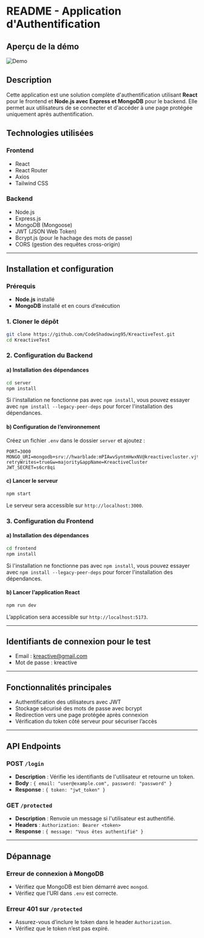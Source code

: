 # README - Application d'Authentification

## Aperçu de la démo
![Demo](https://drive.google.com/file/d/1ti1Epy606X7ohLZD9NRXqU6EgwOQQ_rN/view?usp=sharing)

## Description

Cette application est une solution complète d'authentification utilisant **React** pour le frontend et **Node.js avec Express et MongoDB** pour le backend. Elle permet aux utilisateurs de se connecter et d'accéder à une page protégée uniquement après authentification.

## Technologies utilisées

### Frontend

- React
- React Router
- Axios
- Tailwind CSS

### Backend

- Node.js
- Express.js
- MongoDB (Mongoose)
- JWT (JSON Web Token)
- Bcrypt.js (pour le hachage des mots de passe)
- CORS (gestion des requêtes cross-origin)

---

## Installation et configuration

### Prérequis

- **Node.js** installé
- **MongoDB** installé et en cours d’exécution

### 1. Cloner le dépôt

```sh
git clone https://github.com/CodeShadowing95/KreactiveTest.git
cd KreactiveTest
```

### 2. Configuration du Backend

#### a) Installation des dépendances

```sh
cd server
npm install
```

Si l'installation ne fonctionne pas avec `npm install`, vous pouvez essayer avec `npm install --legacy-peer-deps` pour forcer l'installation des dépendances.

#### b) Configuration de l’environnement

Créez un fichier `.env` dans le dossier `server` et ajoutez :

```env
PORT=3000
MONGO_URI=mongodb+srv://hwarblade:mPIAwvSyntmHwxNV@kreactivecluster.vjtuq.mongodb.net/?retryWrites=true&w=majority&appName=KreactiveCluster
JWT_SECRET=s6cr8qi
```

#### c) Lancer le serveur

```sh
npm start
```

Le serveur sera accessible sur `http://localhost:3000`.

### 3. Configuration du Frontend

#### a) Installation des dépendances

```sh
cd frontend
npm install
```

Si l'installation ne fonctionne pas avec `npm install`, vous pouvez essayer avec `npm install --legacy-peer-deps` pour forcer l'installation des dépendances.

#### b) Lancer l’application React

```sh
npm run dev
```

L’application sera accessible sur `http://localhost:5173`.

---

## Identifiants de connexion pour le test
- Email : kreactive@gmail.com
- Mot de passe : kreactive

---

## Fonctionnalités principales

- Authentification des utilisateurs avec JWT
- Stockage sécurisé des mots de passe avec bcrypt
- Redirection vers une page protégée après connexion
- Vérification du token côté serveur pour sécuriser l’accès

---

## API Endpoints

### **POST** `/login`

- **Description** : Vérifie les identifiants de l'utilisateur et retourne un token.
- **Body** : `{ email: "user@example.com", password: "password" }`
- **Response** : `{ token: "jwt_token" }`

### **GET** `/protected`

- **Description** : Renvoie un message si l'utilisateur est authentifié.
- **Headers** : `Authorization: Bearer <token>`
- **Response** : `{ message: "Vous êtes authentifié" }`

---

## Dépannage

### Erreur de connexion à MongoDB

- Vérifiez que MongoDB est bien démarré avec `mongod`.
- Vérifiez que l’URI dans `.env` est correcte.

### Erreur 401 sur `/protected`

- Assurez-vous d’inclure le token dans le header `Authorization`.
- Vérifiez que le token n’est pas expiré.